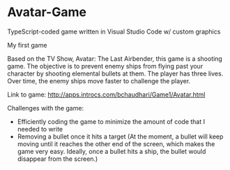 # Avatar-Game
TypeScript-coded game written in Visual Studio Code w/ custom graphics

My first game

Based on the TV Show, Avatar: The Last Airbender, this game is a shooting game. The objective is to prevent enemy ships from flying past your character by shooting elemental bullets at them. The player has three lives. Over time, the enemy ships move faster to challenge the player.

Link to game:  http://apps.introcs.com/bchaudhari/Game1/Avatar.html

Challenges with the game:
- Efficiently coding the game to minimize the amount of code that I needed to write
- Removing a bullet once it hits a target (At the moment, a bullet will keep moving until it reaches the other end of the screen, which makes the game very easy. Ideally, once a bullet hits a ship, the bullet would disappear from the screen.)
